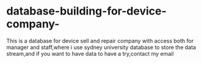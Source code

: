 # database-building-for-device-company-
This is a database for device sell and repair company with access both for manager and staff,where i use sydney university database to store the data stream,and if you want to have data to have a try,contact my email
